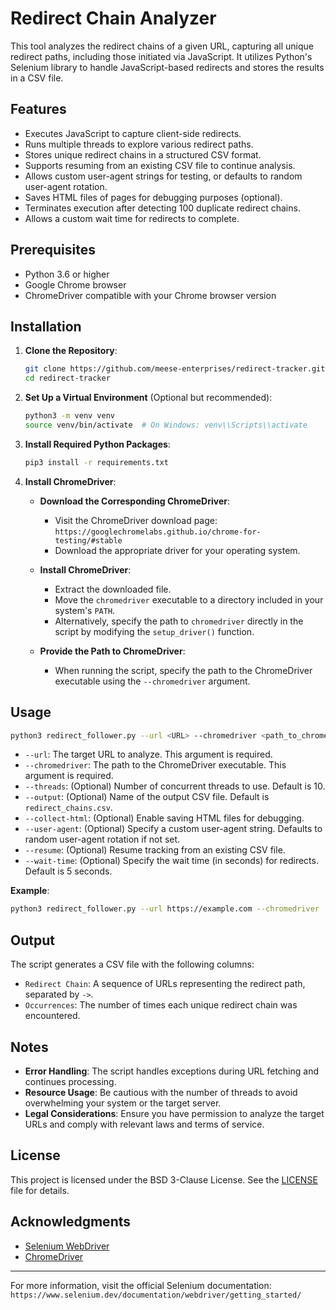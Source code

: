 # Redirect Chain Analyzer

This tool analyzes the redirect chains of a given URL, capturing all unique redirect paths, including those initiated via JavaScript. It utilizes Python's Selenium library to handle JavaScript-based redirects and stores the results in a CSV file.

## Features

- Executes JavaScript to capture client-side redirects.
- Runs multiple threads to explore various redirect paths.
- Stores unique redirect chains in a structured CSV format.
- Supports resuming from an existing CSV file to continue analysis.
- Allows custom user-agent strings for testing, or defaults to random user-agent rotation.
- Saves HTML files of pages for debugging purposes (optional).
- Terminates execution after detecting 100 duplicate redirect chains.
- Allows a custom wait time for redirects to complete.

## Prerequisites

- Python 3.6 or higher
- Google Chrome browser
- ChromeDriver compatible with your Chrome browser version

## Installation

1. **Clone the Repository**:

   ```sh
   git clone https://github.com/meese-enterprises/redirect-tracker.git
   cd redirect-tracker
   ```

2. **Set Up a Virtual Environment** (Optional but recommended):

   ```sh
   python3 -m venv venv
   source venv/bin/activate  # On Windows: venv\\Scripts\\activate
   ```

3. **Install Required Python Packages**:

   ```sh
   pip3 install -r requirements.txt
   ```

4. **Install ChromeDriver**:

   - **Download the Corresponding ChromeDriver**:

     - Visit the ChromeDriver download page:
       `https://googlechromelabs.github.io/chrome-for-testing/#stable`
     - Download the appropriate driver for your operating system.

   - **Install ChromeDriver**:

     - Extract the downloaded file.
     - Move the `chromedriver` executable to a directory included in your system's `PATH`.
     - Alternatively, specify the path to `chromedriver` directly in the script by modifying the `setup_driver()` function.

   - **Provide the Path to ChromeDriver**:
     - When running the script, specify the path to the ChromeDriver executable using the `--chromedriver` argument.

## Usage

```sh
python3 redirect_follower.py --url <URL> --chromedriver <path_to_chromedriver> [--threads <number_of_threads>] [--output <output_file>]
```

- `--url`: The target URL to analyze. This argument is required.
- `--chromedriver`: The path to the ChromeDriver executable. This argument is required.
- `--threads`: (Optional) Number of concurrent threads to use. Default is 10.
- `--output`: (Optional) Name of the output CSV file. Default is `redirect_chains.csv`.
- `--collect-html`: (Optional) Enable saving HTML files for debugging.
- `--user-agent`: (Optional) Specify a custom user-agent string. Defaults to random user-agent rotation if not set.
- `--resume`: (Optional) Resume tracking from an existing CSV file.
- `--wait-time`: (Optional) Specify the wait time (in seconds) for redirects. Default is 5 seconds.

**Example**:

```sh
python3 redirect_follower.py --url https://example.com --chromedriver ./chromedriver-linux64/chromedriver --threads 10 --output results.csv --collect-html --user-agent "Custom User Agent String" --resume --wait-time 15
```

## Output

The script generates a CSV file with the following columns:

- `Redirect Chain`: A sequence of URLs representing the redirect path, separated by ` -> `.
- `Occurrences`: The number of times each unique redirect chain was encountered.

## Notes

- **Error Handling**: The script handles exceptions during URL fetching and continues processing.
- **Resource Usage**: Be cautious with the number of threads to avoid overwhelming your system or the target server.
- **Legal Considerations**: Ensure you have permission to analyze the target URLs and comply with relevant laws and terms of service.

## License

This project is licensed under the BSD 3-Clause License. See the [LICENSE](LICENSE) file for details.

## Acknowledgments

- [Selenium WebDriver](https://www.selenium.dev/documentation/webdriver/getting_started/)
- [ChromeDriver](https://sites.google.com/chromium.org/driver/)

---

For more information, visit the official Selenium documentation:
`https://www.selenium.dev/documentation/webdriver/getting_started/`
